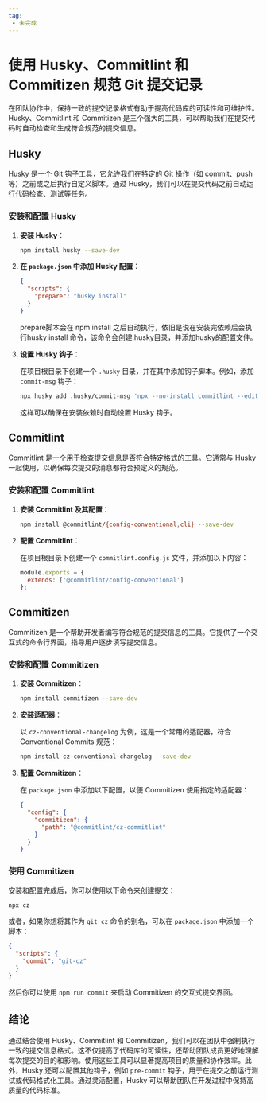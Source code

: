 ```yaml
---
tag:
 - 未完成
---
```



# 使用 Husky、Commitlint 和 Commitizen 规范 Git 提交记录

在团队协作中，保持一致的提交记录格式有助于提高代码库的可读性和可维护性。Husky、Commitlint 和 Commitizen 是三个强大的工具，可以帮助我们在提交代码时自动检查和生成符合规范的提交信息。

## Husky

Husky 是一个 Git 钩子工具，它允许我们在特定的 Git 操作（如 commit、push 等）之前或之后执行自定义脚本。通过 Husky，我们可以在提交代码之前自动运行代码检查、测试等任务。

### 安装和配置 Husky

1. **安装 Husky**：

   ```bash
   npm install husky --save-dev
   ```

2. **在 `package.json` 中添加 Husky 配置**：

   ```json
   {
     "scripts": {
       "prepare": "husky install"
     }
   }
   ```
   prepare脚本会在 npm install 之后自动执行，依旧是说在安装完依赖后会执行husky install 命令，该命令会创建.husky目录，并添加husky的配置文件。
   
3. **设置 Husky 钩子**：

   在项目根目录下创建一个 `.husky` 目录，并在其中添加钩子脚本。例如，添加 `commit-msg` 钩子：

   ```bash
   npx husky add .husky/commit-msg 'npx --no-install commitlint --edit "$1"'
   ```
   这样可以确保在安装依赖时自动设置 Husky 钩子。

## Commitlint

Commitlint 是一个用于检查提交信息是否符合特定格式的工具。它通常与 Husky 一起使用，以确保每次提交的消息都符合预定义的规范。

### 安装和配置 Commitlint

1. **安装 Commitlint 及其配置**：

   ```bash
   npm install @commitlint/{config-conventional,cli} --save-dev
   ```

2. **配置 Commitlint**：

   在项目根目录下创建一个 `commitlint.config.js` 文件，并添加以下内容：

   ```javascript
   module.exports = {
     extends: ['@commitlint/config-conventional']
   };
   ```

## Commitizen

Commitizen 是一个帮助开发者编写符合规范的提交信息的工具。它提供了一个交互式的命令行界面，指导用户逐步填写提交信息。

### 安装和配置 Commitizen

1. **安装 Commitizen**：

   ```bash
   npm install commitizen --save-dev
   ```

2. **安装适配器**：

   以 `cz-conventional-changelog` 为例，这是一个常用的适配器，符合 Conventional Commits 规范：

   ```bash
   npm install cz-conventional-changelog --save-dev
   ```

3. **配置 Commitizen**：

   在 `package.json` 中添加以下配置，以便 Commitizen 使用指定的适配器：

   ```json
   {
     "config": {
       "commitizen": {
         "path": "@commitlint/cz-commitlint"
       }
     }
   }
   ```

### 使用 Commitizen

安装和配置完成后，你可以使用以下命令来创建提交：

```bash
npx cz
```

或者，如果你想将其作为 `git cz` 命令的别名，可以在 `package.json` 中添加一个脚本：

```json
{
  "scripts": {
    "commit": "git-cz"
  }
}
```

然后你可以使用 `npm run commit` 来启动 Commitizen 的交互式提交界面。

## 结论

通过结合使用 Husky、Commitlint 和 Commitizen，我们可以在团队中强制执行一致的提交信息格式。这不仅提高了代码库的可读性，还帮助团队成员更好地理解每次提交的目的和影响。使用这些工具可以显著提高项目的质量和协作效率。此外，Husky 还可以配置其他钩子，例如 `pre-commit` 钩子，用于在提交之前运行测试或代码格式化工具。通过灵活配置，Husky 可以帮助团队在开发过程中保持高质量的代码标准。
